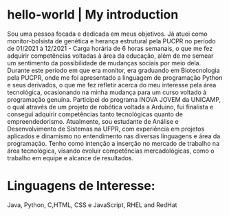 # hello-world | My introduction

Sou uma pessoa focada e dedicada em meus objetivos. Já atuei como monitor-bolsista de genética e herança estrutural pela PUCPR no período de 01/2021 à 12/2021 - Carga horária de 6 horas semanais, o que me fez adquirir competências voltadas à área da educação, além de me semear um sentimento da possibilidade de mudanças sociais por meio dela. Durante este período em que era monitor, era graduando em Biotecnologia pela PUCPR, onde me foi apresentado a linguagem de programação Python e seus derivados, o que me fez refletir acerca do meu interesse pela área tecnológica, ocasionando na minha mudança para um curso voltado à programação genuína. Participei do programa INOVA JOVEM da UNICAMP, o qual através de um projeto de robótica voltada a Arduino, fui finalista e consegui adquirir competências tanto tecnológicas quanto de empreendedorismo. Atualmente, sou estudante de Análise e Desenvolvimento de Sistemas na UFPR, com experiência em projetos aplicados e dinamismo no entendimento nas diversas linguagens e área da programação. Tenho como intenção a inserção no mercado de trabalho na área tecnológica, visando evoluir competências mercadológicas, como o trabalho em equipe e alcance de resultados.

# Linguagens de Interesse:
Java, Python, C,HTML, CSS e JavaScript, RHEL and RedHat

